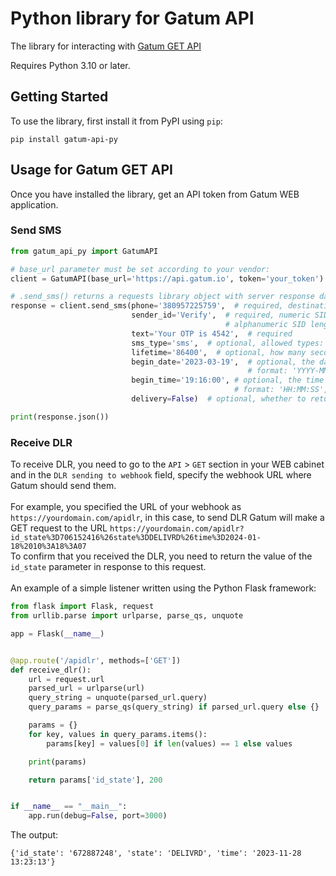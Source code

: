 # Python library for Gatum API

The library for interacting with [Gatum GET API](https://api.gatum.io/desc/)

Requires Python 3.10 or later.

## Getting Started

To use the library, first install it from PyPI using `pip`:

    pip install gatum-api-py


## Usage for Gatum GET API
Once you have installed the library, get an API token from Gatum WEB application.
### Send SMS

```py
from gatum_api_py import GatumAPI

# base_url parameter must be set according to your vendor:
client = GatumAPI(base_url='https://api.gatum.io', token='your_token')

# .send_sms() returns a requests library object with server response data
response = client.send_sms(phone='380957225759',  # required, destination phone number in MSISDN format
                           sender_id='Verify',  # required, numeric SID length must be 3-15 symbols, 
                                                # alphanumeric SID length must be <= 11 symbols
                           text='Your OTP is 4542',  # required
                           sms_type='sms',  # optional, allowed types: 'sms', 'hlr', 'mnp', by default: 'sms'
                           lifetime='86400',  # optional, how many seconds this SMS will live, by default: '86400'
                           begin_date='2023-03-19',  # optional, the date when SMS should be sent,
                                                     # format: 'YYYY-MM-DD', by default: the current date
                           begin_time='19:16:00', # optional, the time when SMS should be sent in GMT+0 in selected beginDate,
                                                  # format: 'HH:MM:SS', by default: the current time
                           delivery=False)  # optional, whether to return the DLR, 'TRUE' or 'FALSE', by default: 'TRUE'

print(response.json())
```
### Receive DLR 
To receive DLR, you need to go to the `API` > `GET` section in your WEB cabinet and in the `DLR sending to webhook` field, specify the webhook URL where Gatum should send them.<br><br>
For example, you specified the URL of your webhook as `https://yourdomain.com/apidlr`, in this case, to send DLR Gatum will make a GET request to the URL `https://yourdomain.com/apidlr?id_state%3D706152416%26state%3DDELIVRD%26time%3D2024-01-18%2010%3A18%3A07` <br>
To confirm that you received the DLR, you need to return the value of the `id_state` parameter in response to this request. <br><br>
An example of a simple listener written using the Python Flask framework:
```py
from flask import Flask, request
from urllib.parse import urlparse, parse_qs, unquote

app = Flask(__name__)


@app.route('/apidlr', methods=['GET'])
def receive_dlr():
    url = request.url
    parsed_url = urlparse(url)
    query_string = unquote(parsed_url.query)
    query_params = parse_qs(query_string) if parsed_url.query else {}

    params = {}
    for key, values in query_params.items():
        params[key] = values[0] if len(values) == 1 else values

    print(params)

    return params['id_state'], 200


if __name__ == "__main__":
    app.run(debug=False, port=3000)

```
The output: 
```
{'id_state': '672887248', 'state': 'DELIVRD', 'time': '2023-11-28 13:23:13'}
```




